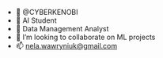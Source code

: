 - 👋 @CYBERKENOBI
- 👀 AI Student
- 🌱 Data Management Analyst
- 💞️ I’m looking to collaborate on ML projects
- 📫 nela.wawryniuk@gmail.com


